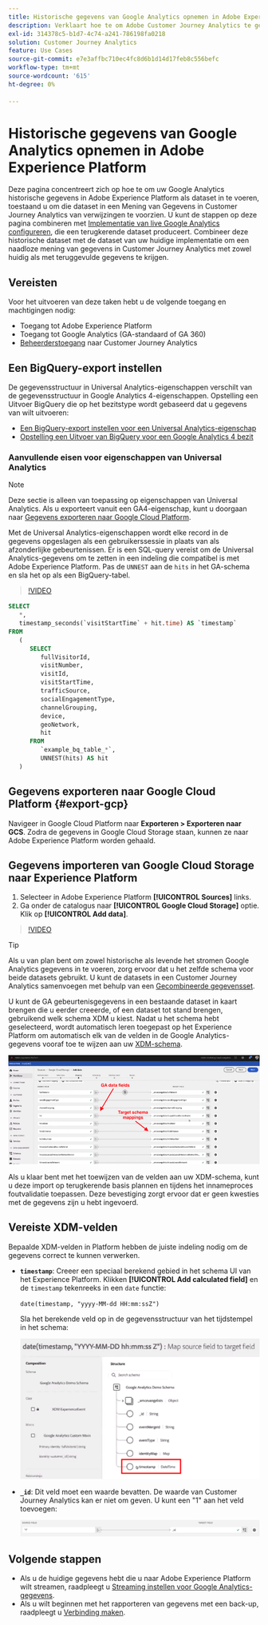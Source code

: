 ```yaml
---
title: Historische gegevens van Google Analytics opnemen in Adobe Experience Platform
description: Verklaart hoe te om Adobe Customer Journey Analytics te gebruiken om uw gegevens van Google Analytics in Adobe Experience Platform in te voeren.
exl-id: 314378c5-b1d7-4c74-a241-786198fa0218
solution: Customer Journey Analytics
feature: Use Cases
source-git-commit: e7e3affbc710ec4fc8d6b1d14d17feb8c556befc
workflow-type: tm+mt
source-wordcount: '615'
ht-degree: 0%

---
```



# Historische gegevens van Google Analytics opnemen in Adobe Experience Platform

Deze pagina concentreert zich op hoe te om uw Google Analytics historische gegevens in Adobe Experience Platform als dataset in te voeren, toestaand u om die dataset in een Mening van Gegevens in Customer Journey Analytics van verwijzingen te voorzien. U kunt de stappen op deze pagina combineren met [Implementatie van live Google Analytics configureren](streaming.md), die een terugkerende dataset produceert. Combineer deze historische dataset met de dataset van uw huidige implementatie om een naadloze mening van gegevens in Customer Journey Analytics met zowel huidig als met teruggevulde gegevens te krijgen.

## Vereisten

Voor het uitvoeren van deze taken hebt u de volgende toegang en machtigingen nodig:

* Toegang tot Adobe Experience Platform
* Toegang tot Google Analytics (GA-standaard of GA 360)
* [Beheerderstoegang](/help/admin/cja-access-control.md) naar Customer Journey Analytics

## Een BigQuery-export instellen

De gegevensstructuur in Universal Analytics-eigenschappen verschilt van de gegevensstructuur in Google Analytics 4-eigenschappen. Opstelling een Uitvoer BigQuery die op het bezitstype wordt gebaseerd dat u gegevens van wilt uitvoeren:

* [Een BigQuery-export instellen voor een Universal Analytics-eigenschap](https://support.google.com/analytics/answer/3416092)
* [Opstelling een Uitvoer van BigQuery voor een Google Analytics 4 bezit](https://support.google.com/analytics/answer/9823238)

### Aanvullende eisen voor eigenschappen van Universal Analytics

>[!NOTE]
>
>Deze sectie is alleen van toepassing op eigenschappen van Universal Analytics. Als u exporteert vanuit een GA4-eigenschap, kunt u doorgaan naar [Gegevens exporteren naar Google Cloud Platform](#export-gcp).

Met de Universal Analytics-eigenschappen wordt elke record in de gegevens opgeslagen als een gebruikerssessie in plaats van als afzonderlijke gebeurtenissen. Er is een SQL-query vereist om de Universal Analytics-gegevens om te zetten in een indeling die compatibel is met Adobe Experience Platform. Pas de `UNNEST` aan de `hits` in het GA-schema en sla het op als een BigQuery-tabel.

>[!VIDEO](https://video.tv.adobe.com/v/332634)

```sql
SELECT
   *,
   timestamp_seconds(`visitStartTime` + hit.time) AS `timestamp` 
FROM
   (
      SELECT
         fullVisitorId,
         visitNumber,
         visitId,
         visitStartTime,
         trafficSource,
         socialEngagementType,
         channelGrouping,
         device,
         geoNetwork,
         hit 
      FROM
         `example_bq_table_*`,
         UNNEST(hits) AS hit 
   )
```

## Gegevens exporteren naar Google Cloud Platform {#export-gcp}

Navigeer in Google Cloud Platform naar **Exporteren > Exporteren naar GCS**. Zodra de gegevens in Google Cloud Storage staan, kunnen ze naar Adobe Experience Platform worden gehaald.

## Gegevens importeren van Google Cloud Storage naar Experience Platform

1. Selecteer in Adobe Experience Platform **[!UICONTROL Sources]** links.
1. Ga onder de catalogus naar **[!UICONTROL Google Cloud Storage]** optie. Klik op **[!UICONTROL Add data]**.

>[!VIDEO](https://video.tv.adobe.com/v/332676)

>[!TIP]
>
>Als u van plan bent om zowel historische als levende het stromen Google Analytics gegevens in te voeren, zorg ervoor dat u het zelfde schema voor beide datasets gebruikt. U kunt de datasets in een Customer Journey Analytics samenvoegen met behulp van een [Gecombineerde gegevensset](/help/connections/combined-dataset.md).

U kunt de GA gebeurtenisgegevens in een bestaande dataset in kaart brengen die u eerder creeerde, of een dataset tot stand brengen, gebruikend welk schema XDM u kiest. Nadat u het schema hebt geselecteerd, wordt automatisch leren toegepast op het Experience Platform om automatisch elk van de velden in de Google Analytics-gegevens vooraf toe te wijzen aan uw [XDM-schema](https://experienceleague.adobe.com/docs/experience-platform/xdm/home.html#ui).

![Schema](../assets/schema-map.png)

Als u klaar bent met het toewijzen van de velden aan uw XDM-schema, kunt u deze import op terugkerende basis plannen en tijdens het innameproces foutvalidatie toepassen. Deze bevestiging zorgt ervoor dat er geen kwesties met de gegevens zijn u hebt ingevoerd.

## Vereiste XDM-velden

Bepaalde XDM-velden in Platform hebben de juiste indeling nodig om de gegevens correct te kunnen verwerken.

* **`timestamp`**: Creeer een speciaal berekend gebied in het schema UI van het Experience Platform. Klikken **[!UICONTROL Add calculated field]** en de `timestamp` tekenreeks in een `date` functie:

  `date(timestamp, "yyyy-MM-dd HH:mm:ssZ")`

  Sla het berekende veld op in de gegevensstructuur van het tijdstempel in het schema:

  ![Tijdstempel](../assets/timestamp.png)

* **`_id`**: Dit veld moet een waarde bevatten. De waarde van Customer Journey Analytics kan er niet om geven. U kunt een &quot;1&quot; aan het veld toevoegen:

  ![ID](../assets/_id.png)

## Volgende stappen

* Als u de huidige gegevens hebt die u naar Adobe Experience Platform wilt streamen, raadpleegt u [Streaming instellen voor Google Analytics-gegevens](streaming.md).
* Als u wilt beginnen met het rapporteren van gegevens met een back-up, raadpleegt u [Verbinding maken](/help/connections/create-connection.md).

